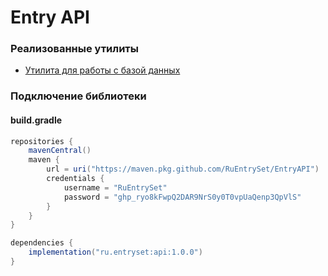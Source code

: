 # Entry API

### Реализованные утилиты
* [Утилита для работы с базой данных](src/main/java/ru/entryset/api/database/README.md)

### Подключение библиотеки
#### build.gradle
```groovy
repositories {
    mavenCentral()
    maven {
        url = uri("https://maven.pkg.github.com/RuEntrySet/EntryAPI")
        credentials {
            username = "RuEntrySet"
            password = "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"
        }
    }
}

dependencies {
    implementation("ru.entryset:api:1.0.0")
}
```